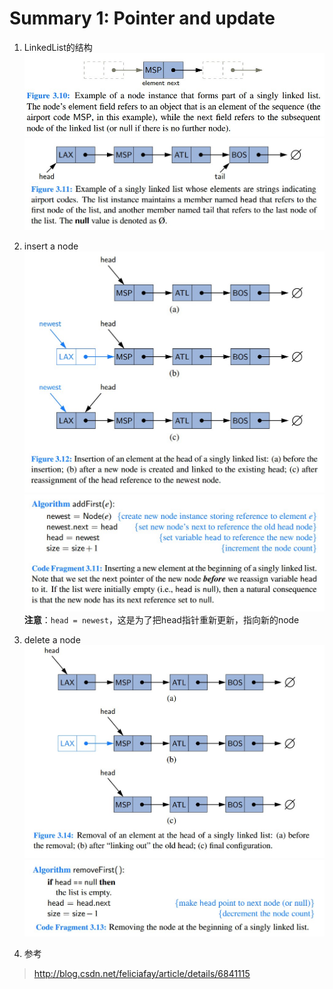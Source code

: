 # Summary 1: Pointer and update

1. LinkedList的结构
![](LinkedList_01.jpg)
![](LinkedList_02.jpg)

2. insert a node
![](LinkedList_03.jpg)
![](LinkedList_04.jpg)
**注意**：```head = newest```，这是为了把head指针重新更新，指向新的node

3.  delete a node
![](LinkedList_05.jpg)
![](LinkedList_06.jpg)
4. 参考

> http://blog.csdn.net/feliciafay/article/details/6841115
































